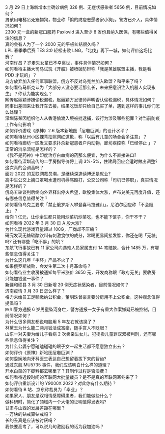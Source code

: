 3 月 29 日上海新增本土确诊病例 326 例、无症状感染者 5656 例，目前情况如何？  
男孩用电梯吊死宠物狗，物业称「偷的防疫志愿者家小狗」，警方已介入，具体情况如何？  
2300 元一盒的新冠口服药 Paxlovid 进入至少 8 省份且纳入医保，有哪些值得关注的信息？  
真的会有人为了一个 2000 元的平板纠结很久吗？  
LPL 春季季后赛 TES 3:0 轻松击败 LNG，「北伐」再下一城，如何评价这场比赛？  
河南许昌 7 岁走失女童已不幸离世，事件具体情况如何？  
如何看待主播大司马试玩《开船》被喷破防辩称「我是英雄联盟主播，我是看 PDD 才玩的」？  
乌方放弃加入任何军事联盟，俄方不反对乌克兰加入欧盟？和平来了吗？  
如何看待马斯克认为「大部分人没必要活那么长，未来把意识注入机器人实现永生」？你认为能实现么？  
网传赵丽颖涉嫌偷税漏税，赵丽颖方发律师声明否认偷税漏税，具体情况如何？  
同事出差回来让我开车去接，结果吃饭却只给自己买了单，遇到这样的事儿你们怎么处理？  
深圳陈某因组织他人从香港偷渡入境被批逮捕，该行为涉及哪些犯罪？对当前防疫工作有何影响？  
如何评价游戏《原神》2.6 版本新地图「层岩巨渊」的设计水平？  
如何看待杭州小区裸背拍照网红道歉，称「以后有儿童的场合会多注意」？  
如何看待廊坊一区发文要求扑杀新冠患者户内动物，廊坊疾控称「已经停止 」？正常的消杀流程是怎样的？  
《我不是药神》中印度治疗白血病的药那么便宜，为什么不直接进口?  
如何看待深圳流传的二手房指导价将上调 3%-5%，住建局回应会适时做出调整? 这次真的会调高吗？  
面对 2022 的互联网裁员潮，是继续深造读博还是就业?  
高中生公交上摘口罩喝水遭司机辱骂殴打，公交公司称「司机已停职」，真实情况是怎样的？  
俄乌五轮谈判后终向外界释出停火希望，欧股集体大涨，卢布兑美元再度升值，还有哪些信息值得关注？  
如何看待乌克兰要求「禁止俄罗斯人攀登喜马拉雅山」，尼泊尔回应称「不会阻止」？  
给你 1 亿元，让你余生都只能用炒菜机炒菜吃，也不能下馆子，你干不干？  
如何看待 2022 年 3 月 30 日 A 股大涨?  
为什么现代游戏容量超过 100G，厂商却不压缩？  
研究发现无糖碳酸饮料有刺激食欲的成分，常喝更易间接发胖，你还在喝「无糖」吗? 还有哪些「吃不胖」的坑？  
东航飞行事故已有 11 家公司向遇难人员家属支付 14 笔赔款，合计 1485 万，有哪些信息值得关注？  
为什么这几年「手环」产品不火了？  
如果俄罗斯战败，会发生第二次十月革命吗？  
如何看待业主收房被通知每平米涨价 3650 元，开发商称跟「政府无关」要收房只能加钱这一事件？  
新疆和硕县 3 月 30 日新增 20 例无症状感染者，目前情况如何？  
济南疫情 3 月 30 日怎么样了？  
格力未给员工足额缴纳公积金，董明珠曾豪言要分房用不上公积金，这种观念值得提倡吗？  
四川警方通报 6 岁男童坠河身亡，警方通报一女子有重大作案嫌疑已被控制，目前情况如何？  
为什么很多网友都说电脑用 5 年左右就该换了？  
林黛玉为什么能二两月钱活成富豪，随手赏人不眨眼？  
山东一对夫妻为给儿子看病 2 次卖亲生女儿，犯拐卖儿童罪双双被判刑，还有哪些信息值得关注？  
为什么公婆宁愿磕磕碰碰的跟子女一起生活都不愿意独立出去？  
如何评价《原神》新地图层岩巨渊？  
如何委婉地向牙科医生表达自己想留着拔下来的智齿?  
通过东航 MU5735 事件，我们应该明白什么样的道理？  
开水白菜的下脚料都去哪里了？其制作过程是否浪费？  
如何看待近段时间的互联网大批量裁员？是不是真的互联网寒冬来了？  
如何评价重新设计的 Y9000X 2022？对此你有什么期待？  
如何看待 B 站、京东称裁员为「毕业」？  
如果家人、朋友是双相情感障碍患者，我们能做些什么？  
做科研时，简化了领域内一个大佬的证明值得发表吗?  
甘肃与山西的发展差距在哪里？  
一万块的钻戒算钻戒吗？  
长的丑真是应该被讨厌吗？  
我快要高考了，可以说几句激励我的话为我加油吗？  
